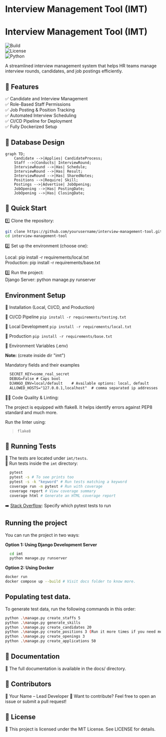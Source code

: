 # Interview Management Tool (IMT)

# Interview Management Tool (IMT)  

![Build](https://img.shields.io/github/actions/workflow/status/arindam31/Interview_management/django.yml?branch=main)  
![License](https://img.shields.io/github/license/arindam31/Interview_management
)  
![Python](https://img.shields.io/badge/python-3.12%2B-blue)  


A streamlined interview management system that helps HR teams manage interview rounds, candidates, and job postings efficiently.

## 🚀 Features
✅ Candidate and Interview Management  
✅ Role-Based Staff Permissions  
✅ Job Posting & Position Tracking  
✅ Automated Interview Scheduling  
✅ CI/CD Pipeline for Deployment  
✅ Fully Dockerized Setup  


## 📂 Database Design

```mermaid
graph TD;
    Candidate -->|Applies| CandidateProcess;
    Staff -->|Conducts| InterviewRound;
    InterviewRound -->|Has| Schedule;
    InterviewRound -->|Has| Result;
    InterviewRound -->|Has| SharedNotes;
    Positions -->|Require| Skill;
    Postings -->|Advertise| JobOpening;
    JobOpening -->|Has| PostingDate;
    JobOpening -->|Has| ClosingDate;
```

## 🚀 Quick Start  

1️⃣ Clone the repository:  
```bash
git clone https://github.com/yourusername/interview-management-tool.git
cd interview-management-tool
```
2️⃣ Set up the environment (choose one):

Local: pip install -r requirements/local.txt  
Production: pip install -r requirements/base.txt  

3️⃣ Run the project:  
Django Server: python manage.py runserver


## Environment Setup
🔧 Installation (Local, CI/CD, and Production)

📌 CI/CD Pipeline
`pip install -r requirements/testing.txt`


📌 Local Development
`pip install -r requirements/local.txt`

📌 Production
`pip install -r requirements/base.txt`

📌 Environment Variables (.env)

**Note:** (create inside dir "imt")

Mandatory fields and their examples
```markdown
  SECRET_KEY=some_real_secret
  DEBUG=False # Caps bool
  DJANGO_ENV=local/default    # Available options: local, default
  ALLOWED_HOSTS="127.0.0.1,localhost"  # comma separated ip addresses
```

🧑‍💻 Code Quality & Linting:

The project is equipped with flake8. It helps identify errors against PEP8 standard and much more.

Run the linter using:
> `flake8`

## 🧪 Running Tests

📌 The tests are located under `imt/tests`.  
📌 Run tests inside the `imt` directory:  

```bash
  pytest
  pytest -s # To see prints too
  pytest -s -k "keyword" # Run tests matching a keyword
  coverage run -m pytest # Run with coverage
  coverage report # View coverage summary 
  coverage html # Generate an HTML coverage report 
  ```
  ➡️ [Stack Overflow](https://stackoverflow.com/questions/36456920/specify-which-pytest-tests-to-run-from-a-file/61869181#61869181): Specify which pytest tests to run

## Running the project
You can run the project in two ways:

**Option 1: Using Django Development Server**
```bash
  cd imt
  python manage.py runserver
```

**Option 2: Using Docker**
```bash
docker run 
docker compose up --build # Visit docs folder to know more.
```

## Populating test data.
To generate test data, run the following commands in this order:

```bash
python .\manage.py create_staffs 5
python .\manage.py generate_skills
python .\manage.py create_candidates 20
python .\manage.py create_positions 3 (Run it more times if you need more than created.)
python .\manage.py create_openings 3
python .\manage.py create_applications 50 
```

## 📜 Documentation

📄 The full documentation is available in the docs/ directory.

## 🙌 Contributors
👤 Your Name – Lead Developer
💬 Want to contribute? Feel free to open an issue or submit a pull request!

## 📌 License

📜 This project is licensed under the MIT License. See LICENSE for details.